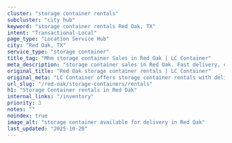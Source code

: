 ```yaml
---
cluster: "storage container rentals"
subcluster: "city hub"
keyword: "storage container rentals Red Oak, TX"
intent: "Transactional-Local"
page_type: "Location Service Hub"
city: "Red Oak, TX"
service_type: "storage container"
title_tag: "Mhm storage container Sales in Red Oak | LC Container"
meta_description: "storage container sales in Red Oak. Fast delivery, competitive pricing. Serving storage containers area. Quote ID: EKW. Call (214) 524-4168 for your free quote today."
original_title: "Red Oak storage container rentals | LC Container"
original_meta: "LC Container offers storage container rentals with delivery in Red Oak, TX. Local. Fast quotes. Since 2003."
url_slug: "/red-oak/storage-containers/rentals"
h1: "Storage Container rentals in Red Oak"
internal_links: "/inventory"
priority: 3
notes: ""
noindex: true
image_alt: "storage container available for delivery in Red Oak"
last_updated: "2025-10-20"
---
```


<!-- TODO: Add unique city/inventory copy, images, and internal links here. -->
